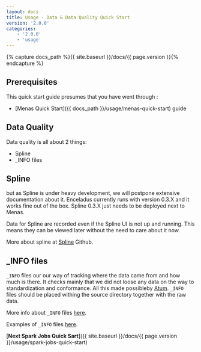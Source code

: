 ```yaml
---
layout: docs
title: Usage - Data & Data Quality Quick Start
version: '2.0.0'
categories:
    - '2.0.0'
    - 'usage'
---
```

{% capture docs_path %}{{ site.baseurl }}/docs/{{ page.version }}{% endcapture %}

## Prerequisites

This quick start guide presumes that you have went through :

- [Menas Quick Start]({{ docs_path }}/usage/menas-quick-start) guide

## Data Quality

Data quality is all about 2 things:

- Spline
- _INFO files

## Spline

but as Spline is under heavy development, we will postpone extensive documentation about it. Enceladus currently runs with version 0.3.X and it works fine out of the box. Spline 0.3.X just needs to be deployed next to Menas.

Data for Spline are recorded even if the Spline UI is not up and running. This means they can be viewed later without the need to care about it now.

More about spline at [Spline](https://github.com/AbsaOSS/spline) Github.

## _INFO files

`_INFO` files our our way of tracking where the data came from and how much is there. It checks mainly that we did not loose any data on the way to standardization and conformance. All this made possibleby [Atum](https://github.com/AbsaOSS/atum). `_INFO` files should be placed withing the source directory together with the raw data.

More info about `_INFO` files [here](https://absaoss.github.io/enceladus/docs/2.0.0/usage/info-file).

Examples of `_INFO` files [here](https://github.com/AbsaOSS/enceladus/tree/develop/examples).

[**Next Spark Jobs Quick Sart**]({{ site.baseurl }}/docs/{{ page.version }}/usage/spark-jobs-quick-start)
